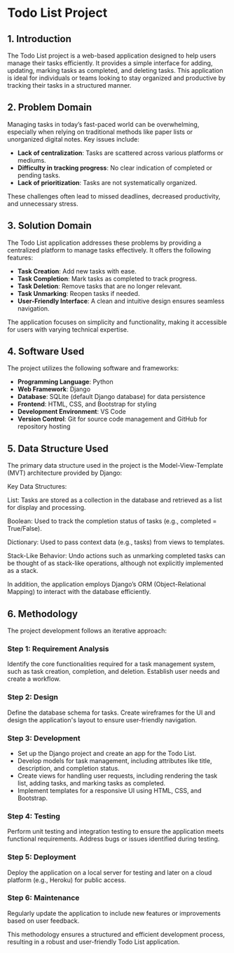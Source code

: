 # Todo List Project

## 1. Introduction
The Todo List project is a web-based application designed to help users manage their tasks efficiently. It provides a simple interface for adding, updating, marking tasks as completed, and deleting tasks. This application is ideal for individuals or teams looking to stay organized and productive by tracking their tasks in a structured manner.

## 2. Problem Domain
Managing tasks in today’s fast-paced world can be overwhelming, especially when relying on traditional methods like paper lists or unorganized digital notes. Key issues include:
- **Lack of centralization**: Tasks are scattered across various platforms or mediums.
- **Difficulty in tracking progress**: No clear indication of completed or pending tasks.
- **Lack of prioritization**: Tasks are not systematically organized.

These challenges often lead to missed deadlines, decreased productivity, and unnecessary stress.

## 3. Solution Domain
The Todo List application addresses these problems by providing a centralized platform to manage tasks effectively. It offers the following features:
- **Task Creation**: Add new tasks with ease.
- **Task Completion**: Mark tasks as completed to track progress.
- **Task Deletion**: Remove tasks that are no longer relevant.
- **Task Unmarking**: Reopen tasks if needed.
- **User-Friendly Interface**: A clean and intuitive design ensures seamless navigation.

The application focuses on simplicity and functionality, making it accessible for users with varying technical expertise.

## 4. Software Used
The project utilizes the following software and frameworks:
- **Programming Language**: Python
- **Web Framework**: Django
- **Database**: SQLite (default Django database) for data persistence
- **Frontend**: HTML, CSS, and Bootstrap for styling
- **Development Environment**: VS Code 
- **Version Control**: Git for source code management and GitHub for repository hosting

## 5. Data Structure Used
The primary data structure used in the project is the Model-View-Template (MVT) architecture provided by Django:

Key Data Structures:

List: Tasks are stored as a collection in the database and retrieved as a list for display and processing.

Boolean: Used to track the completion status of tasks (e.g., completed = True/False).

Dictionary: Used to pass context data (e.g., tasks) from views to templates.

Stack-Like Behavior: Undo actions such as unmarking completed tasks can be thought of as stack-like operations, although not explicitly implemented as a stack.

In addition, the application employs Django’s ORM (Object-Relational Mapping) to interact with the database efficiently.

## 6. Methodology
The project development follows an iterative approach:

### Step 1: Requirement Analysis
Identify the core functionalities required for a task management system, such as task creation, completion, and deletion. Establish user needs and create a workflow.

### Step 2: Design
Define the database schema for tasks. Create wireframes for the UI and design the application's layout to ensure user-friendly navigation.

### Step 3: Development
- Set up the Django project and create an app for the Todo List.
- Develop models for task management, including attributes like title, description, and completion status.
- Create views for handling user requests, including rendering the task list, adding tasks, and marking tasks as completed.
- Implement templates for a responsive UI using HTML, CSS, and Bootstrap.

### Step 4: Testing
Perform unit testing and integration testing to ensure the application meets functional requirements. Address bugs or issues identified during testing.

### Step 5: Deployment
Deploy the application on a local server for testing and later on a cloud platform (e.g., Heroku) for public access.

### Step 6: Maintenance
Regularly update the application to include new features or improvements based on user feedback.

This methodology ensures a structured and efficient development process, resulting in a robust and user-friendly Todo List application.

